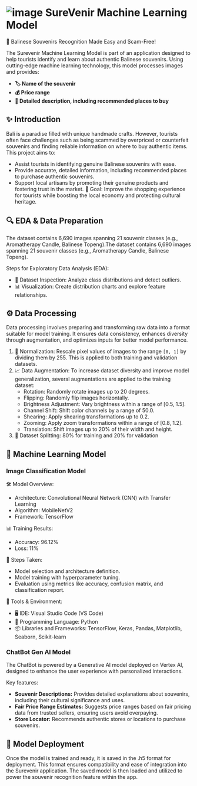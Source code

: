 # ![image](https://github.com/user-attachments/assets/44695e9d-92d9-41e9-9e97-2576f7ee51f9) SureVenir Machine Learning Model

📸 Balinese Souvenirs Recognition Made Easy and Scam-Free!

The Surevenir Machine Learning Model is part of an application designed to help tourists identify and learn about authentic Balinese souvenirs. Using cutting-edge machine learning technology, this model processes images and provides:
- **🏷️ Name of the souvenir**
- **💰 Price range**
- **📖 Detailed description, including recommended places to buy**

## ✨ Introduction
Bali is a paradise filled with unique handmade crafts. However, tourists often face challenges such as being scammed by overpriced or counterfeit souvenirs and finding reliable information on where to buy authentic items. This project aims to:
- Assist tourists in identifying genuine Balinese souvenirs with ease.
- Provide accurate, detailed information, including recommended places to purchase authentic souvenirs.
-  Support local artisans by promoting their genuine products and fostering trust in the market.
🎯 Goal: Improve the shopping experience for tourists while boosting the local economy and protecting cultural heritage.

## 🔍 EDA & Data Preparation
The dataset contains 6,690 images spanning 21 souvenir classes (e.g., Aromatherapy Candle, Balinese Topeng).The dataset contains 6,690 images spanning 21 souvenir classes (e.g., Aromatherapy Candle, Balinese Topeng).

Steps for Exploratory Data Analysis (EDA):
- 🔎 Dataset Inspection: Analyze class distributions and detect outliers.
- 📊 Visualization: Create distribution charts and explore feature relationships.

## ⚙️ Data Processing
Data processing involves preparing and transforming raw data into a format suitable for model training. It ensures data consistency, enhances diversity through augmentation, and optimizes inputs for better model performance.
1. 🔄 Normalization: Rescale pixel values of images to the range `[0, 1]` by dividing them by 255. This is applied to both training and validation datasets.
2. 📈 Data Augmentation: To increase dataset diversity and improve model generalization, several augmentations are applied to the training dataset:
   - Rotation: Randomly rotate images up to 20 degrees.
   - Flipping: Randomly flip images horizontally.
   - Brightness Adjustment: Vary brightness within a range of [0.5, 1.5].
   - Channel Shift: Shift color channels by a range of 50.0.
   - Shearing: Apply shearing transformations up to 0.2.
   - Zooming: Apply zoom transformations within a range of [0.8, 1.2].
   - Translation: Shift images up to 20% of their width and height.
3. 📂 Dataset Splitting: 80% for training and 20% for validation

## 🤖 Machine Learning Model
### Image Classification Model

🛠️ Model Overview:
- Architecture: Convolutional Neural Network (CNN) with Transfer Learning
- Algorithm: MobileNetV2
- Framework: TensorFlow

📊 Training Results:
- Accuracy: 96.12%
- Loss: 11%

🚀 Steps Taken:
- Model selection and architecture definition.
- Model training with hyperparameter tuning.
- Evaluation using metrics like accuracy, confusion matrix, and classification report.

📌 Tools & Environment:
- 🖥️ IDE: Visual Studio Code (VS Code)
- 🐍 Programming Language: Python
- 📦 Libraries and Frameworks: TensorFlow, Keras, Pandas, Matplotlib, Seaborn, Scikit-learn

### ChatBot Gen AI Model
The ChatBot is powered by a Generative AI model deployed on Vertex AI, designed to enhance the user experience with personalized interactions.

Key features:
- **Souvenir Descriptions:** Provides detailed explanations about souvenirs, including their cultural significance and uses.
- **Fair Price Range Estimates:** Suggests price ranges based on fair pricing data from trusted sellers, ensuring users avoid overpaying.
- **Store Locator:** Recommends authentic stores or locations to purchase souvenirs.

## 🚀 Model Deployment
Once the model is trained and ready, it is saved in the .h5 format for deployment. This format ensures compatibility and ease of integration into the Surevenir application. The saved model is then loaded and utilized to power the souvenir recognition feature within the app.
 
